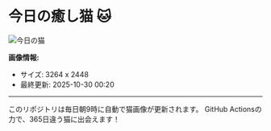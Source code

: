 # 今日の癒し猫 🐱

![今日の猫](https://cdn2.thecatapi.com/images/MTc5MzczNA.jpg)

**画像情報:**
- サイズ: 3264 x 2448
- 最終更新: 2025-10-30 00:20

---

このリポジトリは毎日朝9時に自動で猫画像が更新されます。
GitHub Actionsの力で、365日違う猫に出会えます！
